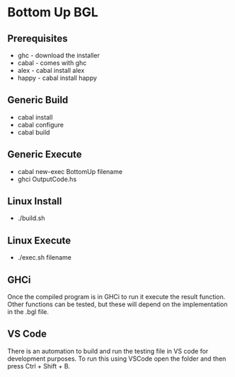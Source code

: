# Bottom Up BGL

## Prerequisites
* ghc - download the installer
* cabal - comes with ghc
* alex - cabal install alex
* happy - cabal install happy

## Generic Build
* cabal install
* cabal configure
* cabal build

## Generic Execute
* cabal new-exec BottomUp filename
* ghci OutputCode.hs

## Linux Install
* ./build.sh

## Linux Execute
* ./exec.sh filename

## GHCi
Once the compiled program is in GHCi to run it execute the result function. Other functions can be tested, but these will depend on the implementation in the .bgl file.

## VS Code
There is an automation to build and run the testing file in VS code for development purposes. To run this using VSCode open the folder and then press Ctrl + Shift + B.
